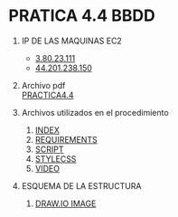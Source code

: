 # PRATICA 4.4 BBDD

1. IP DE LAS MAQUINAS EC2 
    * [3.80.23.111](https://3.80.23.111)
    * [44.201.238.150](https://44.201.238.150)

2. Archivo pdf  
    [PRACTICA4.4](BDruizcrespoalejandro-PR4.4.pdf)

3. Archivos utilizados en el procedimiento 
   1. [INDEX](index.html)
   2. [REQUIREMENTS](requirements.md)
   3. [SCRIPT](script.js)
   4. [STYLECSS](style.css)
   5. [VIDEO](https://www.youtube.com/watch?v=CCfuASU73Jo)

4. ESQUEMA DE LA ESTRUCTURA 
   1. [DRAW.IO IMAGE](ESQEUMA1.png)